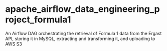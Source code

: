 # apache_airflow_data_engineering_project_formula1
An Airflow DAG orchestrating the retrieval of Formula 1 data from the Ergast API, storing it in MySQL, extracting and transforming it, and uploading to AWS S3
